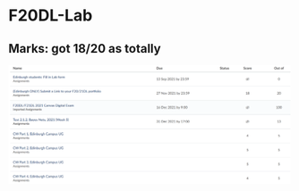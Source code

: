 # F20DL-Lab



## Marks: got 18/20 as totally 

![marks screenshot](https://raw.githubusercontent.com/JamesW99/F20DL-Lab/main/marks.png)

